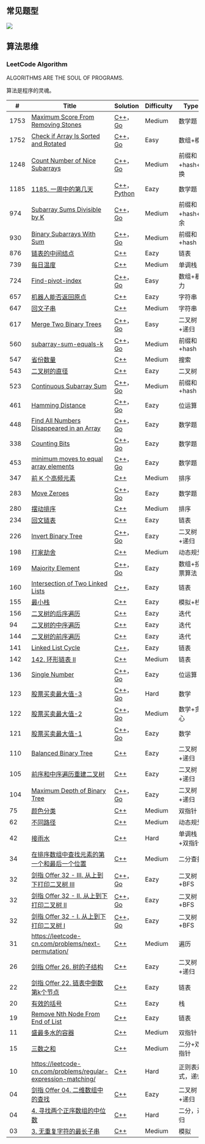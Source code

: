 ## 常见题型

![](https://cdn.jsdelivr.net/gh/rongweihe/ImageHost01/images/%E5%88%B7%E9%A2%98%E5%B8%B8%E8%A7%81%E9%A2%98%E5%9E%8B.png)

## 算法思维

### LeetCode Algorithm

ALGORITHMS ARE THE SOUL OF PROGRAMS.

算法是程序的灵魂。

| #    | Title                                                        | Solution                                                     | Difficulty | Types            |
| ---- | ------------------------------------------------------------ | ------------------------------------------------------------ | ---------- | ---------------- |
| 1753 | [Maximum Score From Removing Stones](https://leetcode-cn.com/problems/maximum-score-from-removing-stones/) | [C++](https://github.com/rongweihe/LeetCode/blob/master/algorithms/cpp/1753_Maximum_Score_From_Removing_Stones.md)，[Go](https://github.com/rongweihe/LeetCode/blob/master/algorithms/golang/1248-count-num-of-nice-subarrays.md) | Medium     | 数学题           |
| 1752 | [Check if Array Is Sorted and Rotated](https://leetcode-cn.com/problems/check-if-array-is-sorted-and-rotated/) | [C++](https://github.com/rongweihe/LeetCode/blob/master/algorithms/cpp/1752-check-array-if-sorted-or-rotated.md)，[Go](https://github.com/rongweihe/LeetCode/blob/master/algorithms/golang/1248-count-num-of-nice-subarrays.md) | Easy       | 数组+模          |
| 1248 | [Count Number of Nice Subarrays](https://leetcode-cn.com/problems/count-number-of-nice-subarrays/) | [C++](https://github.com/rongweihe/LeetCode/blob/master/algorithms/cpp/1248-count-num-of-nice-subarrays.md)，[Go](https://github.com/rongweihe/LeetCode/blob/master/algorithms/golang/1248-count-num-of-nice-subarrays.md) | Medium     | 前缀和+hash+替换 |
| 1185 | [1185. 一周中的第几天](https://leetcode-cn.com/problems/day-of-the-week/) | [C++](https://github.com/rongweihe/LeetCode/blob/master/algorithms/cpp/1185-%E4%B8%80%E5%91%A8%E4%B8%AD%E7%9A%84%E7%AC%AC%E5%87%A0%E5%A4%A9.md)，[Python]() | Eazy       | 数学题           |
| 974  | [Subarray Sums Divisible by K](https://leetcode-cn.com/problems/subarray-sums-divisible-by-k/) | [C++](https://github.com/rongweihe/LeetCode/blob/master/algorithms/cpp/974-Subarray-Sums-Divisible-By-K.md)，[Go](https://github.com/rongweihe/LeetCode/blob/master/algorithms/golang/974-Subarray-Sum-Div-By-K.md) | Medium     | 前缀和+hash+同余 |
| 930  | [Binary Subarrays With Sum](https://leetcode-cn.com/problems/binary-subarrays-with-sum/) | [C++](https://github.com/rongweihe/LeetCode/blob/master/algorithms/cpp/930-Binary-Subarrays-With-Sum.md)，[Go](https://github.com/rongweihe/LeetCode/blob/master/algorithms/golang/930-Binary-Subarrays-With-Sum.md) | Medium     | 前缀和+hash      |
| 876  | [ 链表的中间结点](https://leetcode-cn.com/problems/middle-of-the-linked-list/) | [C++](https://github.com/rongweihe/LeetCode/blob/master/algorithms/cpp/876-%E9%93%BE%E8%A1%A8%E4%B8%AD%E9%97%B4%E8%8A%82%E7%82%B9.md) | Eazy       | 链表             |
| 739  | [每日温度](https://leetcode-cn.com/problems/daily-temperatures/) | [C++](https://github.com/rongweihe/LeetCode/blob/master/algorithms/cpp/0739-%E6%AF%8F%E6%97%A5%E6%B8%A9%E5%BA%A6.md) | Medium     | 单调栈           |
| 724  | [Find-pivot-index](https://leetcode-cn.com/problems/find-pivot-index/) | [C++](https://github.com/rongweihe/LeetCode/blob/master/algorithms/cpp/724-find-pivot-index.md)，[Go](https://github.com/rongweihe/LeetCode/blob/master/algorithms/golang/724-find-pivot-index.md) | Easy       | 数组+暴力        |
| 657  | [机器人能否返回原点](https://leetcode-cn.com/problems/robot-return-to-origin/) | [C++](https://github.com/rongweihe/LeetCode/blob/master/algorithms/cpp/0657-%E6%9C%BA%E5%99%A8%E4%BA%BA%E7%A7%BB%E5%8A%A8%E5%8E%9F%E7%82%B9.md) | Eazy       | 字符串           |
| 647  | [回文子串](https://leetcode-cn.com/problems/palindromic-substrings/) | [C++]()                                                      | Medium     | 字符串           |
| 617  | [Merge Two Binary Trees](https://leetcode-cn.com/problems/merge-two-binary-trees/) | [C++](https://github.com/rongweihe/LeetCode/blob/master/algorithms/cpp/0617-mergeTree.md)，[Go](https://github.com/rongweihe/LeetCode/blob/master/algorithms/golang/724-find-pivot-index.md) | Easy       | 二叉树+递归      |
| 560  | [subarray-sum-equals-k](https://leetcode-cn.com/problems/subarray-sum-equals-k/) | [C++](https://github.com/rongweihe/LeetCode/blob/master/algorithms/cpp/560-subarray-sum-equals-k.md)，[Go](https://github.com/rongweihe/LeetCode/blob/master/algorithms/golang/560-subarray-sum-equals-k.md) | Medium     | 前缀和+hash      |
| 547  | [省份数量](https://leetcode-cn.com/problems/number-of-provinces/) | [C++](https://github.com/rongweihe/LeetCode/blob/master/algorithms/cpp/0547-%E6%9C%8B%E5%8F%8B%E5%9C%88%E6%95%B0%E7%9B%AE.md) | Medium     | 搜索             |
| 543  | [二叉树的直径](https://leetcode-cn.com/problems/diameter-of-binary-tree/) | [C++](https://github.com/rongweihe/LeetCode/blob/master/algorithms/cpp/543-%E4%BA%8C%E5%8F%89%E6%A0%91%E7%9A%84%E7%9B%B4%E5%BE%84.md) | Eazy       | 二叉树           |
| 523  | [Continuous Subarray Sum](https://leetcode-cn.com/problems/continuous-subarray-sum/) | [C++](https://github.com/rongweihe/LeetCode/blob/master/algorithms/cpp/523-Continuous-Subarray-Sum.md)，[Go](https://github.com/rongweihe/LeetCode/blob/master/algorithms/golang/523-continuous-subarry-sum.md) | Medium     | 前缀和+hash      |
| 461  | [Hamming Distance](https://leetcode-cn.com/problems/hamming-distance/) | [C++](https://github.com/rongweihe/LeetCode/blob/master/algorithms/cpp/461-Hamming-Distance.md)，[Go](https://github.com/rongweihe/LeetCode/blob/master/algorithms/golang/461-Hamming-Distance.md) | Eazy       | 位运算           |
| 448  | [Find All Numbers Disappeared in an Array](https://leetcode-cn.com/problems/find-all-numbers-disappeared-in-an-array/) | [C++](https://github.com/rongweihe/LeetCode/blob/master/algorithms/cpp/448-%E6%95%B0%E7%BB%84%E4%B8%AD%E6%B6%88%E5%A4%B1%E7%9A%84%E6%95%B0.md)，[Go](https://github.com/rongweihe/LeetCode/blob/master/algorithms/golang/461-Hamming-Distance.md) | Eazy       | 数学题           |
| 338  | [Counting Bits](https://leetcode-cn.com/problems/counting-bits/) | [C++](https://github.com/rongweihe/LeetCode/blob/master/algorithms/cpp/338-%E6%AF%94%E7%89%B9%E4%BD%8D%E8%AE%A1%E6%95%B0.md)，[Go](https://github.com/rongweihe/LeetCode/blob/master/algorithms/golang/461-Hamming-Distance.md) | Eazy       | 数学题           |
| 453  | [minimum moves to equal array elements](https://leetcode-cn.com/problems/minimum-moves-to-equal-array-elements/) | [C++](https://github.com/rongweihe/LeetCode/blob/master/algorithms/cpp/454_minimum_moves_to_equal_array_elements.md)，[Go]() | Eazy       | 数学题           |
| 347  | [前 K 个高频元素](https://leetcode-cn.com/problems/top-k-frequent-elements/) | [C++]()                                                      | Medium     | 排序             |
| 283  | [Move Zeroes](https://leetcode-cn.com/problems/move-zeroes/) | [C++](https://github.com/rongweihe/LeetCode/blob/master/algorithms/cpp/283-%E7%A7%BB%E5%8A%A8%E9%9B%B6.md)，[Go]() | Eazy       | 数学题           |
| 280  | [摆动排序](https://leetcode-cn.com/problems/wiggle-sort/)    | [C++]()                                                      | Medium     | 排序             |
| 234  | [回文链表](https://leetcode-cn.com/problems/palindrome-linked-list/) | [C++](https://github.com/rongweihe/LeetCode/blob/master/algorithms/cpp/0234-%E5%9B%9E%E6%96%87%E9%93%BE%E8%A1%A8.md) | Eazy       | 链表             |
| 226  | [Invert Binary Tree](https://leetcode-cn.com/problems/invert-binary-tree/) | [C++](https://github.com/rongweihe/LeetCode/blob/master/algorithms/cpp/226-invert_binary_tree.md)，[Go](https://github.com/rongweihe/LeetCode/blob/master/algorithms/golang/226_invert_binary_tree.md) | Eazy       | 二叉树+递归      |
| 198  | [打家劫舍](https://leetcode-cn.com/problems/house-robber/)   | [C++]()                                                      | Medium     | 动态规划         |
| 169  | [ Majority Element](https://leetcode-cn.com/problems/majority-element/) | [C++](https://github.com/rongweihe/LeetCode/blob/master/algorithms/cpp/169-majority-element.md)，[Go](https://github.com/rongweihe/LeetCode/blob/master/algorithms/golang/169-majority-element.md) | Eazy       | 数组+投票算法    |
| 160  | [Intersection of Two Linked Lists](https://leetcode-cn.com/problems/intersection-of-two-linked-lists/) | [C++](https://github.com/rongweihe/LeetCode/blob/master/algorithms/cpp/150%E7%9B%B8%E4%BA%A4%E8%8A%82%E7%82%B9.md)， | Eazy       | 链表             |
| 155  | [最小栈](https://leetcode-cn.com/problems/min-stack/)        | [C++](https://github.com/rongweihe/LeetCode/blob/master/algorithms/cpp/0155-%E6%9C%80%E5%B0%8F%E6%A0%88.md) | Eazy       | 模拟+栈          |
| 156  | [ 二叉树的后序遍历](https://leetcode-cn.com/problems/binary-tree-postorder-traversal/) | [C++](https://github.com/rongweihe/LeetCode/blob/master/algorithms/cpp/0146-%E4%BA%8C%E5%8F%89%E6%A0%91%E5%90%8E%E5%BA%8F%E9%81%8D%E5%8E%86.md) | Eazy       | 迭代             |
| 94   | [ 二叉树的中序遍历](https://leetcode-cn.com/problems/binary-tree-inorder-traversal/) | [C++](https://github.com/rongweihe/LeetCode/blob/master/algorithms/cpp/0145-%E4%BA%8C%E5%8F%89%E6%A0%91%E4%B8%AD%E5%BA%8F%E9%81%8D%E5%8E%86.md) | Eazy       | 迭代             |
| 144  | [二叉树的前序遍历](https://leetcode-cn.com/problems/binary-tree-preorder-traversal/) | [C++](https://github.com/rongweihe/LeetCode/blob/master/algorithms/cpp/0144-%E4%BA%8C%E5%8F%89%E6%A0%91%E5%89%8D%E5%BA%8F%E9%81%8D%E5%8E%86.md) | Eazy       | 迭代             |
| 141  | [Linked List Cycle](https://leetcode-cn.com/problems/linked-list-cycle/) | [C++](https://github.com/rongweihe/LeetCode/blob/master/algorithms/cpp/141%E5%88%A4%E6%96%AD%E7%8E%AF%E5%BD%A2%E9%93%BE%E8%A1%A8.md)， | Eazy       | 链表             |
| 142  | [142. 环形链表 II](https://leetcode-cn.com/problems/linked-list-cycle-ii/) | [C++](https://github.com/rongweihe/LeetCode/blob/master/algorithms/cpp/142-%E5%88%A4%E6%96%AD%E7%8E%AF%E5%BD%A2%E9%93%BE%E8%A1%A8%E7%9A%84%E5%BC%80%E5%A7%8B%E8%8A%82%E7%82%B9.md) | Medium     | 链表             |
| 136  | [Single Number](https://leetcode-cn.com/problems/single-number/) | [C++](https://github.com/rongweihe/LeetCode/blob/master/algorithms/cpp/136-Single-Number.md)，[Go](https://github.com/rongweihe/LeetCode/blob/master/algorithms/golang/136-Single-Number.md) | Eazy       | 位运算           |
| 123  | [股票买卖最大值-3](https://leetcode-cn.com/problems/best-time-to-buy-and-sell-stock-iii/) | [C++](https://github.com/rongweihe/LeetCode/blob/master/algorithms/cpp/123-%E4%B9%B0%E5%8D%96%E8%82%A1%E7%A5%A8-3.md)，[Go](https://github.com/rongweihe/LeetCode/blob/master/algorithms/golang/136-Single-Number.md) | Hard       | 数学             |
| 122  | [股票买卖最大值-2](https://leetcode-cn.com/problems/best-time-to-buy-and-sell-stock-ii/) | [C++](https://github.com/rongweihe/LeetCode/blob/master/algorithms/cpp/122-%E4%B9%B0%E5%8D%96%E8%82%A1%E7%A5%A8-2.md)，[Go](https://github.com/rongweihe/LeetCode/blob/master/algorithms/golang/136-Single-Number.md) | Medium     | 数学+贪心        |
| 121  | [股票买卖最大值-1](https://leetcode-cn.com/problems/best-time-to-buy-and-sell-stock-i/) | [C++](https://github.com/rongweihe/LeetCode/blob/master/algorithms/cpp/121-%E8%82%A1%E7%A5%A8%E4%B9%B0%E5%8D%96%E6%9C%80%E5%A4%A7%E5%80%BC-1.md)，[Go](https://github.com/rongweihe/LeetCode/blob/master/algorithms/golang/136-Single-Number.md) | Eazy       | 数学             |
| 110  | [Balanced Binary Tree](https://leetcode-cn.com/problems/balanced-binary-tree/) | [C++](https://github.com/rongweihe/LeetCode/blob/master/algorithms/cpp/110_balanced_binary_tree.md) | Eazy       | 二叉树+递归      |
| 105  | [前序和中序遍历重建二叉树](https://leetcode-cn.com/problems/construct-binary-tree-from-preorder-and-inorder-traversal/) | [C++](https://github.com/rongweihe/LeetCode/blob/master/algorithms/cpp/105_Construct_Binary_Tree_From_Preorder_And_Inorder_Traversel.md) | Eazy       | 二叉树+递归      |
| 104  | [Maximum Depth of Binary Tree](https://leetcode-cn.com/problems/maximum-depth-of-binary-tree/) | [C++](https://github.com/rongweihe/LeetCode/tree/master/algorithms/cpp/002-104.Maximum-Depth-of-Binary-Tree)，[Go](https://github.com/rongweihe/LeetCode/blob/master/algorithms/golang/104-Maximum_depth_of_binary_tree.md) | Eazy       | 二叉树+递归      |
| 75   | [ 颜色分类](https://leetcode-cn.com/problems/sort-colors/)   | [C++]()                                                      | Medium     | 双指针           |
| 62   | [不同路径](https://leetcode-cn.com/problems/unique-paths/)   | [C++]()                                                      | Medium     | 动态规划         |
| 42   | [接雨水](https://leetcode-cn.com/problems/trapping-rain-water/) | [C++](https://github.com/rongweihe/LeetCode/blob/master/algorithms/cpp/0042-%E6%8E%A5%E9%9B%A8%E6%B0%B4.md) | Hard       | 单调栈+双指针    |
| 34   | [在排序数组中查找元素的第一个和最后一个位置](https://leetcode-cn.com/problems/find-first-and-last-position-of-element-in-sorted-array/) | [C++](https://github.com/rongweihe/LeetCode/blob/master/algorithms/cpp/0034-%E6%8E%92%E5%BA%8F%E6%95%B0%E7%BB%84%E4%B8%AD%E6%9F%A5%E6%89%BE%E5%85%83%E7%B4%A0%E7%9A%84%E7%AC%AC%E4%B8%80%E4%B8%AA%E4%BD%8D%E7%BD%AE%E5%92%8C%E6%9C%80%E5%90%8E%E4%BD%8D%E7%BD%AE.md) | Medium     | 二分查找         |
| 32   | [剑指 Offer 32 - III. 从上到下打印二叉树 III](https://leetcode-cn.com/problems/cong-shang-dao-xia-da-yin-er-cha-shu-iii-lcof/) | [C++](https://github.com/rongweihe/LeetCode/blob/master/algorithms/cpp/%E5%89%91%E6%8C%87offer32-3%E4%BB%8E%E4%B8%8A%E5%88%B0%E4%B8%8B%E6%89%93%E5%8D%B0%E4%BA%8C%E5%8F%89%E6%A0%91.md)，[Go](https://github.com/rongweihe/LeetCode/blob/master/algorithms/golang/%E5%89%91%E6%8C%87offer32-III%E4%BB%8E%E4%B8%8A%E5%88%B0%E4%B8%8B%E6%89%93%E5%8D%B0%E4%BA%8C%E5%8F%89%E6%A0%91.md) | Eazy       | 二叉树+BFS       |
| 32   | [剑指 Offer 32 - II. 从上到下打印二叉树 II](https://leetcode-cn.com/problems/cong-shang-dao-xia-da-yin-er-cha-shu-ii-lcof/) | [C++](https://github.com/rongweihe/LeetCode/blob/master/algorithms/cpp/%E5%89%91%E6%8C%87offer32-2%E4%BB%8E%E4%B8%8A%E5%88%B0%E4%B8%8B%E6%89%93%E5%8D%B0%E4%BA%8C%E5%8F%89%E6%A0%91.md)，[Go](https://github.com/rongweihe/LeetCode/blob/master/algorithms/golang/%E5%89%91%E6%8C%87offer32-2%E4%BB%8E%E4%B8%8A%E5%88%B0%E4%B8%8B%E6%89%93%E5%8D%B0%E4%BA%8C%E5%8F%89%E6%A0%91.md) | Eazy       | 二叉树+BFS       |
| 32   | [剑指 Offer 32 - I. 从上到下打印二叉树 I](https://leetcode-cn.com/problems/cong-shang-dao-xia-da-yin-er-cha-shu-i-lcof/) | [C++](https://github.com/rongweihe/LeetCode/blob/master/algorithms/cpp/%E5%89%91%E6%8C%87offer32-1%E4%BB%8E%E4%B8%8A%E5%88%B0%E4%B8%8B%E6%89%93%E5%8D%B0%E4%BA%8C%E5%8F%89%E6%A0%91.md)，[Go](https://github.com/rongweihe/LeetCode/blob/master/algorithms/golang/%E5%89%91%E6%8C%87offer32-1%E4%BB%8E%E4%B8%8A%E5%88%B0%E4%B8%8B%E6%89%93%E5%8D%B0%E4%BA%8C%E5%8F%89%E6%A0%91.md.md) | Eazy       | 二叉树+BFS       |
| 31   | https://leetcode-cn.com/problems/next-permutation/           | [C++]()                                                      | Medium     | 遍历             |
| 26   | [剑指 Offer 26. 树的子结构](https://leetcode-cn.com/problems/shu-de-zi-jie-gou-lcof/) | [C++](https://github.com/rongweihe/LeetCode/blob/master/algorithms/cpp/026_Subtree_Check.md) | Eazy       | 二叉树+递归      |
| 22   | [剑指 Offer 22. 链表中倒数第k个节点](https://leetcode-cn.com/problems/lian-biao-zhong-dao-shu-di-kge-jie-dian-lcof/) | [C++](https://github.com/rongweihe/LeetCode/blob/master/algorithms/cpp/%E5%89%91%E6%8C%87offer-22-%E8%BF%94%E5%9B%9E%E9%93%BE%E8%A1%A8%E5%80%92%E6%95%B0%E7%AC%ACk%E8%8A%82%E7%82%B9.md) | Eazy       | 链表             |
| 20   | [有效的括号](https://leetcode-cn.com/problems/valid-parentheses/) | [C++]()                                                      | Eazy       | 栈               |
| 19   | [Remove Nth Node From End of List](https://leetcode-cn.com/problems/remove-nth-node-from-end-of-list/) | [C++](https://github.com/rongweihe/LeetCode/blob/master/algorithms/cpp/19%E5%88%A0%E9%99%A4%E9%93%BE%E8%A1%A8%E7%9A%84%E5%80%92%E6%95%B0%E7%AC%ACN%E4%B8%AA%E8%8A%82%E7%82%B9.md) | Eazy       | 链表             |
| 11   | [盛最多水的容器](https://leetcode-cn.com/problems/container-with-most-water/) | [C++](https://github.com/rongweihe/LeetCode/blob/master/algorithms/cpp/0011-%E7%9B%9B%E6%B0%B4%E6%9C%80%E5%A4%9A%E7%9A%84%E5%AE%B9%E5%99%A8.md) | Medium     | 双指针           |
| 15   | [三数之和](https://leetcode-cn.com/problems/3sum/)           | [C++]()                                                      | Medium     | 二分+双指针      |
| 10   | https://leetcode-cn.com/problems/regular-expression-matching/ | [C++]()                                                      | Hard       | 正则表达式，递归 |
| 04   | [剑指 Offer 04. 二维数组中的查找](https://leetcode-cn.com/problems/shu-de-zi-jie-gou-lcof/) | [C++](https://github.com/rongweihe/LeetCode/blob/master/algorithms/cpp/026_Subtree_Check.md) | Eazy       | 二叉树+递归      |
| 04   | [4. 寻找两个正序数组的中位数](https://leetcode-cn.com/problems/median-of-two-sorted-arrays/) | [C++](https://github.com/rongweihe/LeetCode/blob/master/algorithms/cpp/0004-%E5%AF%BB%E6%89%BE%E4%B8%A4%E4%B8%AA%E6%AD%A3%E5%BA%8F%E6%95%B0%E7%BB%84%E7%9A%84%E4%B8%AD%E4%BD%8D%E6%95%B0.md) | Hard       | 二分，递归       |
| 03   | [3. 无重复字符的最长子串](https://leetcode.cn/problems/longest-substring-without-repeating-characters/) | [C++](https://github.com/rongweihe/LeetCode/blob/master/algorithms/cpp/0004-%E5%AF%BB%E6%89%BE%E4%B8%A4%E4%B8%AA%E6%AD%A3%E5%BA%8F%E6%95%B0%E7%BB%84%E7%9A%84%E4%B8%AD%E4%BD%8D%E6%95%B0.md) | Medium       | 模拟      |

